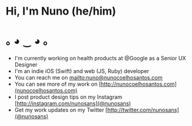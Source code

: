 
# Hi, I'm Nuno (he/him)
# ｡ ◕ ‿ ◕ ｡

- I'm currently working on health products at @Google as a Senior UX Designer
- I'm an indie iOS (Swift) and web (JS, Ruby) developer
- You can reach me on [mailto:nuno@nunocoelhosantos.com](nuno@nunocoelhosantos.com)
- You can see more of my work on [http://nunocoelhosantos.com](nunocoelhosantos.com)
- I post product design tips on my Instagram [http://instagram.com/nunosans](@nunosans)
- Get my work updates on my Twitter [http://twitter.com/nunosans](@nunosans)
